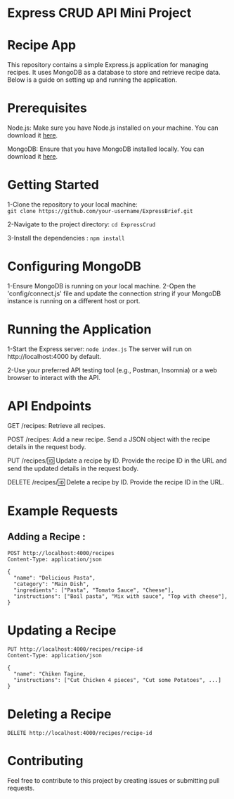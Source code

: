 # Express CRUD API Mini Project


# Recipe App

This repository contains a simple Express.js application for managing recipes. It uses MongoDB as a database to store and retrieve recipe data. Below is a guide on setting up and running the application.

# Prerequisites

Node.js: Make sure you have Node.js installed on your machine. You can download it [here](https://nodejs.org/en).

MongoDB: Ensure that you have MongoDB installed locally. You can download it [here](https://www.mongodb.com/docs/manual/installation/).

# Getting Started
1-Clone the repository to your local machine:   
`git clone https://github.com/your-username/ExpressBrief.git`

2-Navigate to the project directory: 
`cd ExpressCrud` 

3-Install the dependencies : `npm install`

# Configuring MongoDB

1-Ensure MongoDB is running on your local machine.
2-Open the 'config/connect.js' file and update the connection string if your MongoDB instance is running on a different host or port.

# Running the Application

1-Start the Express server:
 `node index.js`
 The server will run on http://localhost:4000  by default.

2-Use your preferred API testing tool (e.g., Postman, Insomnia) or a web browser to interact with the API.

# API Endpoints

GET /recipes: Retrieve all recipes.

POST /recipes: Add a new recipe. Send a JSON object with the recipe details in the request body.

PUT /recipes/:id: Update a recipe by ID. Provide the recipe ID in the URL and send the updated details in the request body.

DELETE /recipes/:id: Delete a recipe by ID. Provide the recipe ID in the URL.

# Example Requests
## Adding a Recipe :
````
POST http://localhost:4000/recipes
Content-Type: application/json

{
  "name": "Delicious Pasta",   
  "category": "Main Dish",  
  "ingredients": ["Pasta", "Tomato Sauce", "Cheese"],  
  "instructions": ["Boil pasta", "Mix with sauce", "Top with cheese"],   
}
````

# Updating a Recipe
````
PUT http://localhost:4000/recipes/recipe-id
Content-Type: application/json

{
  "name": "Chiken Tagine,
  "instructions": ["Cut Chicken 4 pieces", "Cut some Potatoes", ...]
}
````
# Deleting a Recipe
`DELETE http://localhost:4000/recipes/recipe-id
`

# Contributing
Feel free to contribute to this project by creating issues or submitting pull requests.










